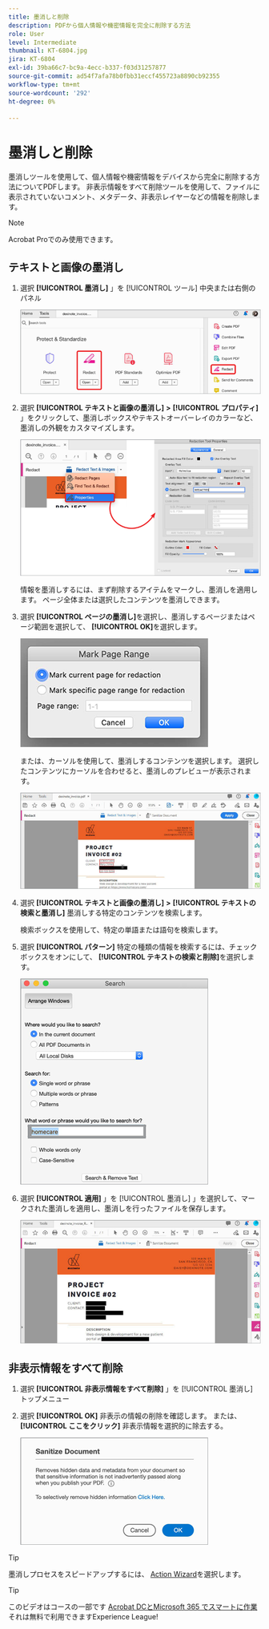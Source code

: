 ```yaml
---
title: 墨消しと削除
description: PDFから個人情報や機密情報を完全に削除する方法
role: User
level: Intermediate
thumbnail: KT-6804.jpg
jira: KT-6804
exl-id: 39ba66c7-bc9a-4ecc-b337-f03d31257877
source-git-commit: ad54f7afa78b0fbb31eccf455723a8890cb92355
workflow-type: tm+mt
source-wordcount: '292'
ht-degree: 0%

---
```


# 墨消しと削除

墨消しツールを使用して、個人情報や機密情報をデバイスから完全に削除する方法についてPDFします。 非表示情報をすべて削除ツールを使用して、ファイルに表示されていないコメント、メタデータ、非表示レイヤーなどの情報を削除します。

>[!NOTE]
>
>Acrobat Proでのみ使用できます。

## テキストと画像の墨消し

1. 選択 **[!UICONTROL 墨消し]** 」を [!UICONTROL ツール] 中央または右側のパネル

   ![ステップ 1 の墨消し](../assets/Redact_1.png)

1. 選択 **[!UICONTROL テキストと画像の墨消し]** **>** **[!UICONTROL プロパティ]** 」をクリックして、墨消しボックスやテキストオーバーレイのカラーなど、墨消しの外観をカスタマイズします。

   ![ステップ 2 の墨消し](../assets/Redact_2.png)

   情報を墨消しするには、まず削除するアイテムをマークし、墨消しを適用します。 ページ全体または選択したコンテンツを墨消しできます。

1. 選択 **[!UICONTROL ページの墨消し]**&#x200B;を選択し、墨消しするページまたはページ範囲を選択して、 **[!UICONTROL OK]**&#x200B;を選択します。

   ![墨消しステップ 4](../assets/Redact_3.png)

   または、カーソルを使用して、墨消しするコンテンツを選択します。 選択したコンテンツにカーソルを合わせると、墨消しのプレビューが表示されます。

   ![墨消し手順 5a](../assets/Redact_4.png)

1. 選択 **[!UICONTROL テキストと画像の墨消し]** **>** **[!UICONTROL テキストの検索と墨消し]** 墨消しする特定のコンテンツを検索します。

   検索ボックスを使用して、特定の単語または語句を検索します。

1. 選択 **[!UICONTROL パターン]** 特定の種類の情報を検索するには、チェックボックスをオンにして、 **[!UICONTROL テキストの検索と削除]**&#x200B;を選択します。

   ![墨消し手順 5b](../assets/Redact_5.png)

1. 選択 **[!UICONTROL 適用]** 」を [!UICONTROL 墨消し] 」を選択して、マークされた墨消しを適用し、墨消しを行ったファイルを保存します。

   ![墨消しステップ 6](../assets/Redact_6.png)

## 非表示情報をすべて削除

1. 選択 **[!UICONTROL 非表示情報をすべて削除]** 」を [!UICONTROL 墨消し] トップメニュー

1. 選択 **[!UICONTROL OK]** 非表示の情報の削除を確認します。 または、 **[!UICONTROL ここをクリック]** 非表示情報を選択的に除去する。

   ![ステップ 2 のサニタイズ](../assets/Redact_7.png)

>[!TIP]
>
>墨消しプロセスをスピードアップするには、 [Action Wizard](../advanced-tasks/action.md)を選択します。

>[!TIP]
>
>このビデオはコースの一部です [Acrobat DCとMicrosoft 365 でスマートに作業](https://experienceleague.adobe.com/?recommended=Acrobat-U-1-2021.microsoft365) それは無料で利用できますExperience League!
